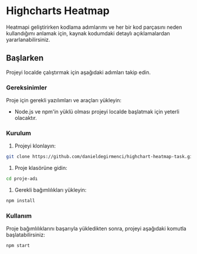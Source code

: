 # Highcharts Heatmap 

Heatmapi geliştirirken kodlama adımlarımı ve her bir kod parçasını neden kullandığımı anlamak için, kaynak kodumdaki detaylı açıklamalardan yararlanabilirsiniz.

## Başlarken

Projeyi localde çalıştırmak için aşağıdaki adımları takip edin.

### Gereksinimler

Proje için gerekli yazılımları ve araçları yükleyin:

- Node.js ve npm'in yüklü olması projeyi localde başlatmak için yeterli olacaktır.

### Kurulum

1. Projeyi klonlayın:

```bash
git clone https://github.com/danieldegirmenci/highchart-heatmap-task.git
```


1. Proje klasörüne gidin:

```bash
cd proje-adı
```


1. Gerekli bağımlılıkları yükleyin:

```bash
npm install
```


### Kullanım

Proje bağımlılıklarını başarıyla yükledikten sonra, projeyi aşağıdaki komutla başlatabilirsiniz:

```bash
npm start
```

